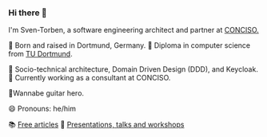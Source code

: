 ### Hi there 👋

I'm Sven-Torben, a software engineering architect and partner at [CONCISO.](https://conciso.de)

👶 Born and raised in Dortmund, Germany.
📜 Diploma in computer science from [TU Dortmund](https://www.cs.tu-dortmund.de).

💬 Socio-technical architecture, Domain Driven Design (DDD), and Keycloak.
🔭 Currently working as a consultant at CONCISO.

🎸Wannabe guitar hero.

😄 Pronouns: he/him

📚 [Free articles](https://www.sventorben.de/publications.html)
🎤 [Presentations, talks and workshops](https://www.sventorben.de/talks.html)
<!--
**sventorben/sventorben** is a ✨ _special_ ✨ repository because its `README.md` (this file) appears on your GitHub profile.

Here are some ideas to get you started:

- 🔭 I’m currently working on ...
- 🌱 I’m currently learning ...
- 👯 I’m looking to collaborate on ...
- 🤔 I’m looking for help with ...
- 💬 Ask me about ...
- 📫 How to reach me: ...
- 😄 Pronouns: ...
- ⚡ Fun fact: ...
-->
